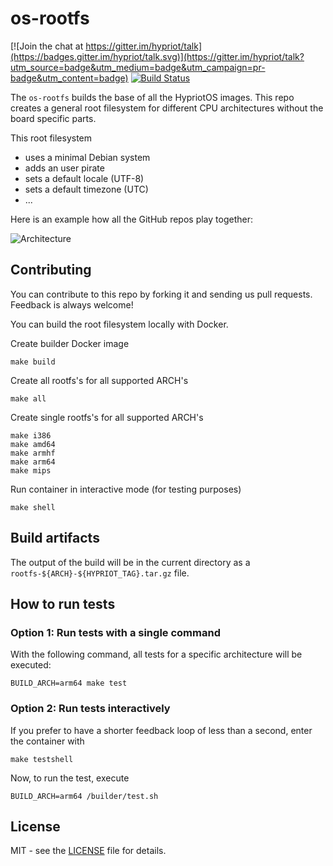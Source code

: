 # os-rootfs
[![Join the chat at https://gitter.im/hypriot/talk](https://badges.gitter.im/hypriot/talk.svg)](https://gitter.im/hypriot/talk?utm_source=badge&utm_medium=badge&utm_campaign=pr-badge&utm_content=badge)
[![Build Status](https://travis-ci.org/hypriot/os-rootfs.svg)](https://travis-ci.org/hypriot/os-rootfs)

The `os-rootfs` builds the base of all the HypriotOS images. This repo creates a general root filesystem for different CPU architectures without the board specific parts.

This root filesystem

* uses a minimal Debian system
* adds an user pirate
* sets a default locale (UTF-8)
* sets a default timezone (UTC)
* ...


Here is an example how all the GitHub repos play together:

![Architecture](http://blog.hypriot.com/images/hypriotos-xxx/hypriotos_buildpipeline.jpg)

## Contributing

You can contribute to this repo by forking it and sending us pull requests. Feedback is always welcome!

You can build the root filesystem locally with Docker.

Create builder Docker image
```
make build
```

Create all rootfs's for all supported ARCH's
```
make all
```

Create single rootfs's for all supported ARCH's
```
make i386
make amd64
make armhf
make arm64
make mips
```

Run container in interactive mode (for testing purposes)
```
make shell
```

## Build artifacts

The output of the build will be in the current directory as a `rootfs-${ARCH}-${HYPRIOT_TAG}.tar.gz` file.

## How to run tests

### Option 1: Run tests with a single command
With the following command, all tests for a specific architecture will be executed:

  ```
  BUILD_ARCH=arm64 make test
  ```

### Option 2: Run tests interactively
If you prefer to have a shorter feedback loop of less than a second, enter the container with

  ```
  make testshell
  ```

Now, to run the test, execute

  ```
  BUILD_ARCH=arm64 /builder/test.sh
  ```

## License

MIT - see the [LICENSE](./LICENSE) file for details.
